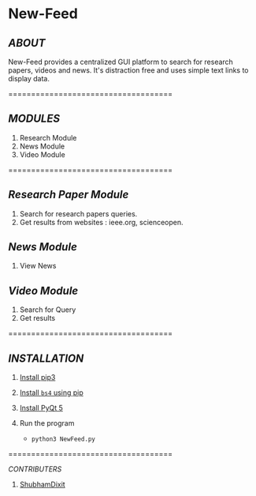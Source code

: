 # New-Feed 

*ABOUT*
---------------------
New-Feed provides a centralized GUI platform
to search for research papers, videos and news.
It's distraction free and uses simple text links to display data.

====================================

*MODULES*
---------------------
1. Research Module
2. News Module
3. Video Module


====================================

*Research Paper Module*
---------------------
1. Search for research papers queries.
2. Get results from websites : ieee.org, scienceopen.

*News Module*
---------------------
1. View News

*Video Module* 
---------------------
1. Search for Query
2. Get results


====================================

*INSTALLATION*
---------------------

1. [Install pip3](https://pip.pypa.io/en/stable/installing/ )

2. [Install `bs4` using pip](https://pypi.org/project/bs4/ )

3. [Install PyQt 5](https://www.learnpyqt.com/installation/ )

4. Run the program
    * `python3 NewFeed.py`

====================================

*CONTRIBUTERS*

1. [ShubhamDixit](https://github.com/sdixit1998)
